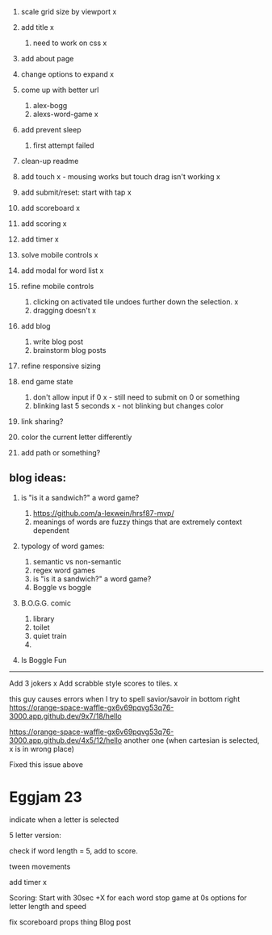 
1. scale grid size by viewport x
1. add title x
    1. need to work on css x
1. add about page
1. change options to expand x
1. come up with better url
    1. alex-bogg
    1. alexs-word-game x
    
1. add prevent sleep
    1. first attempt failed
1. clean-up readme

1. add touch x - mousing works but touch drag isn't working x
1. add submit/reset: start with tap x
1. add scoreboard x
1. add scoring x

1. add timer x
1. solve mobile controls x

1. add modal for word list x
1. refine mobile controls
    1. clicking on activated tile undoes further down the selection. x
    1. dragging doesn't x
1. add blog
    1. write blog post
    1. brainstorm blog posts
1. refine responsive sizing
1. end game state
    1. don't allow input if 0 x - still need to submit on 0 or something
    1. blinking last 5 seconds x - not blinking but changes color
1. link sharing?
1. color the current letter differently
1. add path or something?

## blog ideas:

1. is "is it a sandwich?" a word game?
    1. https://github.com/a-lexwein/hrsf87-mvp/
    1. meanings of words are fuzzy things that are extremely context dependent

1. typology of word games:
    1. semantic vs non-semantic
    1. regex word games
    1. is "is it a sandwich?" a word game?
    1. Boggle vs boggle

1. B.O.G.G. comic
    1. library
    1. toilet
    1. quiet train
    1. 

1. Is Boggle Fun
---

Add 3 jokers x
Add scrabble style scores to tiles. x


this guy causes errors when I try to spell savior/savoir in bottom right
https://orange-space-waffle-gx6v69pqvg53q76-3000.app.github.dev/9x7/18/hello

https://orange-space-waffle-gx6v69pqvg53q76-3000.app.github.dev/4x5/12/hello
another one (when cartesian is selected, x is in wrong place)

Fixed this issue above


# Eggjam 23

indicate when a letter is selected

5 letter version:

check if word length = 5, add to score.

tween movements

add timer x

Scoring:
Start with 30sec +X for each word
stop game at 0s
options for letter length and speed

fix scoreboard props thing
Blog post

